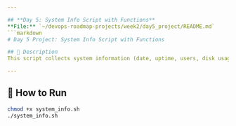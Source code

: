 ```yaml
---

## **Day 5: System Info Script with Functions**  
**File:** `~/devops-roadmap-projects/week2/day5_project/README.md`  
```markdown
# Day 5 Project: System Info Script with Functions

## 📌 Description
This script collects system information (date, uptime, users, disk usage) using **functions** in Bash and saves the results to a report file.

---
```


## 🚀 How to Run
```bash
chmod +x system_info.sh
./system_info.sh
